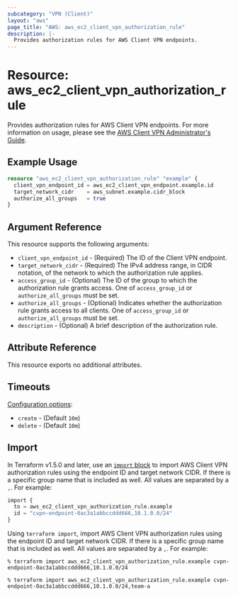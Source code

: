 ```yaml
---
subcategory: "VPN (Client)"
layout: "aws"
page_title: "AWS: aws_ec2_client_vpn_authorization_rule"
description: |-
  Provides authorization rules for AWS Client VPN endpoints.
---
```


# Resource: aws_ec2_client_vpn_authorization_rule

Provides authorization rules for AWS Client VPN endpoints. For more information on usage, please see the
[AWS Client VPN Administrator's Guide](https://docs.aws.amazon.com/vpn/latest/clientvpn-admin/what-is.html).

## Example Usage

```terraform
resource "aws_ec2_client_vpn_authorization_rule" "example" {
  client_vpn_endpoint_id = aws_ec2_client_vpn_endpoint.example.id
  target_network_cidr    = aws_subnet.example.cidr_block
  authorize_all_groups   = true
}
```

## Argument Reference

This resource supports the following arguments:

* `client_vpn_endpoint_id` - (Required) The ID of the Client VPN endpoint.
* `target_network_cidr` - (Required) The IPv4 address range, in CIDR notation, of the network to which the authorization rule applies.
* `access_group_id` - (Optional) The ID of the group to which the authorization rule grants access. One of `access_group_id` or `authorize_all_groups` must be set.
* `authorize_all_groups` - (Optional) Indicates whether the authorization rule grants access to all clients. One of `access_group_id` or `authorize_all_groups` must be set.
* `description` - (Optional) A brief description of the authorization rule.

## Attribute Reference

This resource exports no additional attributes.

## Timeouts

[Configuration options](https://developer.hashicorp.com/terraform/language/resources/syntax#operation-timeouts):

- `create` - (Default `10m`)
- `delete` - (Default `10m`)

## Import

In Terraform v1.5.0 and later, use an [`import` block](https://developer.hashicorp.com/terraform/language/import) to import AWS Client VPN authorization rules using the endpoint ID and target network CIDR. If there is a specific group name that is included as well. All values are separated by a `,`. For example:

```terraform
import {
  to = aws_ec2_client_vpn_authorization_rule.example
  id = "cvpn-endpoint-0ac3a1abbccddd666,10.1.0.0/24"
}
```

Using `terraform import`, import AWS Client VPN authorization rules using the endpoint ID and target network CIDR. If there is a specific group name that is included as well. All values are separated by a `,`. For example:

```console
% terraform import aws_ec2_client_vpn_authorization_rule.example cvpn-endpoint-0ac3a1abbccddd666,10.1.0.0/24
```

```console
% terraform import aws_ec2_client_vpn_authorization_rule.example cvpn-endpoint-0ac3a1abbccddd666,10.1.0.0/24,team-a
```
